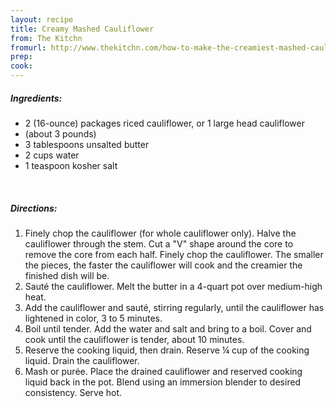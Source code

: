 ```yaml
---
layout: recipe
title: Creamy Mashed Cauliflower
from: The Kitchn
fromurl: http://www.thekitchn.com/how-to-make-the-creamiest-mashed-cauliflower-237530
prep: 
cook: 
---
```


##### Ingredients:

* 2 (16-ounce) packages riced cauliflower, or 1 large head cauliflower
* (about 3 pounds)
* 3 tablespoons unsalted butter
* 2 cups water
* 1 teaspoon kosher salt


<br>

##### Directions:

1. Finely chop the cauliflower (for whole cauliflower only). Halve
the cauliflower through the stem. Cut a "V" shape around the core to
remove the core from each half. Finely chop the cauliflower. The
smaller the pieces, the faster the cauliflower will cook and the
creamier the finished dish will be.
2. Sauté the cauliflower. Melt the butter in a 4-quart pot over
medium-high heat. 
3. Add the cauliflower and sauté, stirring regularly,
until the cauliflower has lightened in color, 3 to 5 minutes.
4. Boil until tender. Add the water and salt and bring to a boil.
Cover and cook until the cauliflower is tender, about 10 minutes.
5. Reserve the cooking liquid, then drain. Reserve ¼ cup of the
cooking liquid. Drain the cauliflower.
6. Mash or purée. Place the drained cauliflower and reserved cooking
liquid back in the pot. Blend using an immersion blender to desired
consistency. Serve hot. 

